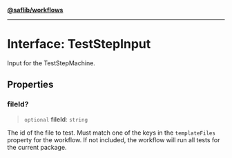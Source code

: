 [**@saflib/workflows**](../index.md)

***

# Interface: TestStepInput

Input for the TestStepMachine.

## Properties

### fileId?

> `optional` **fileId**: `string`

The id of the file to test. Must match one of the keys in the `templateFiles` property for the workflow. If not included, the workflow will run all tests for the current package.
